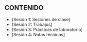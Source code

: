 ## CONTENIDO
* [Sesión 1: Sesiones de clase]
* [Sesión 2: Trabajos]
* [Sesión 3: Prácticas de laboratorio]
* [Sesión 4: Notas técnicas]
